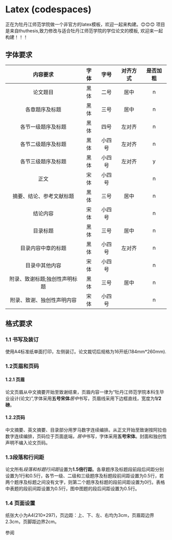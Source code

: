 # Latex (codespaces)

正在为牡丹江师范学院做一个非官方的latex模板，欢迎一起来构建。😊😊😊
项目是来自thuthesis,致力修改与适合牡丹江师范学院的学位论文的模板,
欢迎来一起构建！！！













## 字体要求
 内容要求            | 字体 |  字号 | 对齐方式 |  是否加粗 
:---------------:|:---:|:---:|:----:|:-----:
 论文题目            | 黑体 | 二号  | 居中   | n     
 各章题序及标题         | 黑体 | 三号  | 居中   | n     
 各节一级题序及标题       | 黑体 |  四号 | 左对齐  | n     
 各节二级题序及标题       | 黑体 | 小四号 | 左对齐  | n     
 各节三级题序及标题       | 黑体 | 小四号 | 左对齐  |  y    
 正文              | 宋体 | 小四号 |      | n     
 摘要、结论、参考文献标题    | 黑体 |  三号 | 居中   | n     
 结论内容            | 宋体 | 小四号 |      | n     
 目录标题            | 黑体 |  三号 | 居中   | n     
 目录内容中章的标题       | 黑体 | 小四号 | 左对齐  | n     
 目录中其他内容         | 宋体 | 小四号 |      | n     
 附录、致谢标题;独创性声明标题 | 黑体 |  三号 | 居中   | n     
 附录、致谢、独创性声明内容   | 宋体 | 小四号 |      | n     

## 格式要求
### 1.1 书写及装订
使用A4标准纸单面打印，左侧装订。论文裁切后规格为16开纸(184mm*260mm).
### 1.2页眉和页码
#### 1.2.1 页眉
论文页眉从中文摘要开始至致谢结束，页眉内容一律为“牡丹江师范学院本科生毕业设计(论文)”,字体采用**五号宋体***居中*书写，页眉线采用下边框直线，宽度为**1/2磅**。
#### 1.2.2页码
中文摘要、英文摘要、目录部分用罗马数字连续编排。从正文开始至致谢按阿拉伯数字连续编排，页码位于页面底端，*居中*书写，字体采用**五号宋体**。封面和独创性声明不编入论文页码。
### 1.3段落和行间距
论文所有*段落和标题行间距*设置为**1.5倍行距**。各章题序及标题段前段后间距分别设置为1行和0.5行，各节一级、二级和三级题序及标题段前间距设置为0.5行，若两个题序及标题之间没有文字，则第二个题序及标题的段前间距设置为0行。表格中表题的段前间距设置为0.5行，图中图题的段后间距设置为0.5行。
### 1.4 页面设置
纸张大小为A4(210×297)，页边距：上、下、左、右均为3cm，页眉距边界2.3cm，页脚距边界2cm。


参阅 
